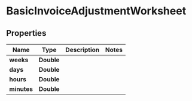 

# BasicInvoiceAdjustmentWorksheet


## Properties

| Name | Type | Description | Notes |
|------------ | ------------- | ------------- | -------------|
|**weeks** | **Double** |  |  |
|**days** | **Double** |  |  |
|**hours** | **Double** |  |  |
|**minutes** | **Double** |  |  |



